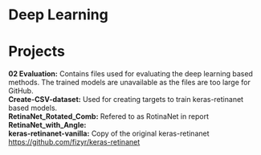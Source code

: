 # Deep Learning 

# Projects
**02 Evaluation:** Contains files used for evaluating the deep learning based methods. The trained models are unavailable as the files are too large for GitHub.<br/> 
**Create-CSV-dataset:** Used for creating targets to train keras-retinanet based models. <br/>
**RetinaNet_Rotated_Comb:** Refered to as RotinaNet in report <br/>
**RetinaNet_with_Angle:**  <br/>
**keras-retinanet-vanilla:** Copy of the original keras-retinanet https://github.com/fizyr/keras-retinanet <br/>
